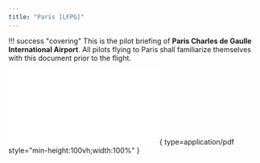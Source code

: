 ```yaml
---
title: "Paris [LFPG]"
---
```


!!! success "covering" 
    This is the pilot briefing of **Paris Charles de Gaulle International Airport**. All pilots flying to Paris shall familiarize themselves with this document prior to the flight.

![Alt text](pdf/lfpg.pdf){ type=application/pdf style="min-height:100vh;width:100%" }
